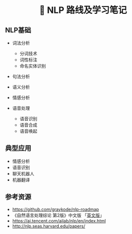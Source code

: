 <h1 align="center">📔 NLP 路线及学习笔记</h1>

## NLP基础
- 词法分析
    - 分词技术
    - 词性标注
    - 命名实体识别

- 句法分析
- 语义分析
- 情感分析
- 语音处理
    - 语音识别
    - 语音合成
    - 语音唤起



## 典型应用
- 情感分析
- 语音识别
- 聊天机器人
- 机器翻译


## 参考资源
- https://github.com/graykode/nlp-roadmap
- 《自然语言处理综论 第2版》中文版 「[英文版](：https://web.stanford.edu/~jurafsky/slp3/ )」
- https://ai.tencent.com/ailab/nlp/en/index.html
- http://nlp.seas.harvard.edu/papers/